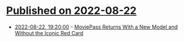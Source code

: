 # [Published on 2022-08-22](index.md)

* [2022-08-22, 19:20:00](https://entertainment.slashdot.org/story/22/08/22/1916217/moviepass-returns-with-a-new-model-and-without-the-iconic-red-card?utm_source=rss1.0mainlinkanon&utm_medium=feed) - [MoviePass Returns With a New Model and Without the Iconic Red Card](https://entertainment.slashdot.org/story/22/08/22/1916217/moviepass-returns-with-a-new-model-and-without-the-iconic-red-card?utm_source=rss1.0mainlinkanon&utm_medium=feed)
